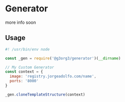 # Generator

more info soon

## Usage
```javascript
#! /usr/bin/env node

const _gen = require('@g3org3/generator')(__dirname)

// My Custom Generator
const context = {
  image: 'registry.jorgeadolfo.com/name',
  ports: '8000'
}

_gen.cloneTemplateStructure(context)
```